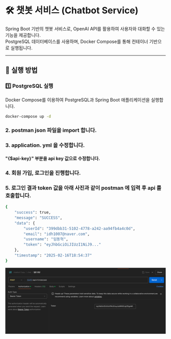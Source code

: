 # 🛠️ 챗봇 서비스 (Chatbot Service)

Spring Boot 기반의 챗봇 서비스로, OpenAI API를 활용하여 사용자와 대화할 수 있는 기능을 제공합니다.  
PostgreSQL 데이터베이스를 사용하며, Docker Compose를 통해 컨테이너 기반으로 실행됩니다.

---

## 🚀 실행 방법

### 1️⃣ **PostgreSQL 실행**
Docker Compose를 이용하여 PostgreSQL과 Spring Boot 애플리케이션을 실행합니다.

```bash
docker-compose up -d
```

### 2. postman json 파일을 import 합니다. 
### 3. application. yml 을 수정합니다.
#### "{$api-key}" 부분을 api key 값으로 수정합니다.
### 4. 회원 가입, 로그인을 진행합니다.
### 5. 로그인 결과 token 값을 아래 사진과 같이 postman 에 입력 후 api 를 호출합니다.

```bash
{
    "success": true,
    "message": "SUCCESS",
    "data": {
        "userId": "399dbb31-5102-4778-a242-aa94fb4a4c0d",
        "email": "idh1007@naver.com",
        "username": "임동혁",
        "token": "eyJhbGciOiJIUzI1NiJ9..."
    },
    "timestamp": "2025-02-16T18:54:37"
}
```
![img.png](img.png)

